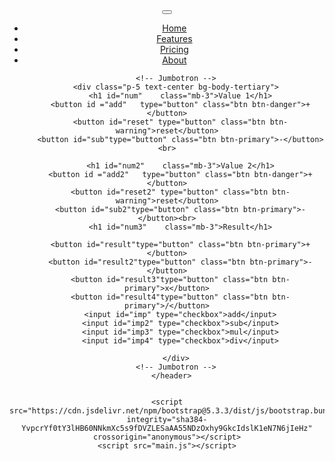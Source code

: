<!doctype html>
<html lang="en">
  <head>
    <meta charset="utf-8">
    <meta name="viewport" content="width=device-width, initial-scale=1">
    <title>Bootstrap demo</title>
    <link href="https://cdn.jsdelivr.net/npm/bootstrap@5.3.3/dist/css/bootstrap.min.css" rel="stylesheet" integrity="sha384-QWTKZyjpPEjISv5WaRU9OFeRpok6YctnYmDr5pNlyT2bRjXh0JMhjY6hW+ALEwIH" crossorigin="anonymous">
  </head>
  <body>
    <header>
        <!-- Navbar -->
        <nav class="navbar navbar-expand-lg bg-body">
          <div class="container-fluid">
            <button
              data-mdb-collapse-init
              class="navbar-toggler"
              type="button"
              data-mdb-target="#navbarExample01"
              aria-controls="navbarExample01"
              aria-expanded="false"
              aria-label="Toggle navigation"
            >
              <i class="fas fa-bars"></i>
            </button>
            <div class="collapse navbar-collapse" id="navbarExample01">
              <ul class="navbar-nav me-auto mb-2 mb-lg-0">
                <li class="nav-item active">
                  <a class="nav-link" aria-current="page" href="#">Home</a>
                </li>
                <li class="nav-item">
                  <a class="nav-link" href="#">Features</a>
                </li>
                <li class="nav-item">
                  <a class="nav-link" href="#">Pricing</a>
                </li>
                <li class="nav-item">
                  <a class="nav-link" href="#">About</a>
                </li>
              </ul>
            </div>
          </div>
        </nav>
        <!-- Navbar -->
      
        <!-- Jumbotron -->
        <div class="p-5 text-center bg-body-tertiary">
          <h1 id="num"    class="mb-3">Value 1</h1>
          <button id ="add"   type="button" class="btn btn-danger">+</button>
          <button id="reset" type="button" class="btn btn-warning">reset</button>
          <button id="sub"type="button" class="btn btn-primary">-</button><br>
            
          <h1 id="num2"    class="mb-3">Value 2</h1>
          <button id ="add2"   type="button" class="btn btn-danger">+</button>
          <button id="reset2" type="button" class="btn btn-warning">reset</button>
          <button id="sub2"type="button" class="btn btn-primary">-</button><br>
          <h1 id="num3"    class="mb-3">Result</h1>
    
          <button id="result"type="button" class="btn btn-primary">+</button>
          <button id="result2"type="button" class="btn btn-primary">-</button>
          <button id="result3"type="button" class="btn btn-primary">x</button>
          <button id="result4"type="button" class="btn btn-primary">/</button>
          <input id="imp" type="checkbox">add</input>
          <input id="imp2" type="checkbox">sub</input>
          <input id="imp3" type="checkbox">mul</input>
          <input id="imp4" type="checkbox">div</input>
      
        </div>
        <!-- Jumbotron -->
      </header>
    

    <script src="https://cdn.jsdelivr.net/npm/bootstrap@5.3.3/dist/js/bootstrap.bundle.min.js" integrity="sha384-YvpcrYf0tY3lHB60NNkmXc5s9fDVZLESaAA55NDzOxhy9GkcIdslK1eN7N6jIeHz" crossorigin="anonymous"></script>
    <script src="main.js"></script>
  </body>
</html>
